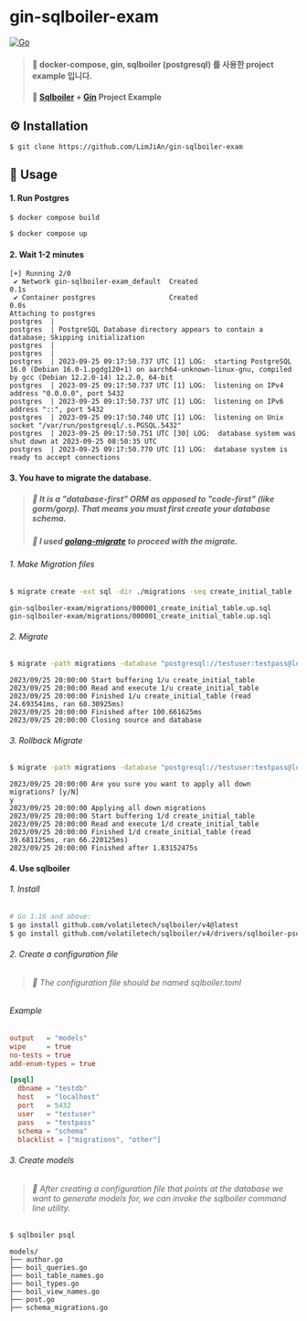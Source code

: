 # gin-sqlboiler-exam
[![Go](https://img.shields.io/badge/go-1.20-blue.svg?style=for-the-badge&logo=go&logoColor=white)](https://go.dev/dl/)

> #### 🎯 docker-compose, gin, sqlboiler (postgresql) 를 사용한 project example 입니다.
> #### 🎯 [Sqlboiler](https://github.com/volatiletech/sqlboiler) + [Gin](https://github.com/gin-gonic/gin) Project Example

## ⚙️ Installation
```shell
$ git clone https://github.com/LimJiAn/gin-sqlboiler-exam
```
## 👀 Usage
#### 1. Run Postgres
```bash
$ docker compose build
```
```bash
$ docker compose up
```
#### 2. Wait 1-2 minutes
```console
[+] Running 2/0
 ✔ Network gin-sqlboiler-exam_default  Created                                                                             0.1s
 ✔ Container postgres                  Created                                                                             0.0s
Attaching to postgres
postgres  |
postgres  | PostgreSQL Database directory appears to contain a database; Skipping initialization
postgres  |
postgres  |
postgres  | 2023-09-25 09:17:50.737 UTC [1] LOG:  starting PostgreSQL 16.0 (Debian 16.0-1.pgdg120+1) on aarch64-unknown-linux-gnu, compiled by gcc (Debian 12.2.0-14) 12.2.0, 64-bit
postgres  | 2023-09-25 09:17:50.737 UTC [1] LOG:  listening on IPv4 address "0.0.0.0", port 5432
postgres  | 2023-09-25 09:17:50.737 UTC [1] LOG:  listening on IPv6 address "::", port 5432
postgres  | 2023-09-25 09:17:50.740 UTC [1] LOG:  listening on Unix socket "/var/run/postgresql/.s.PGSQL.5432"
postgres  | 2023-09-25 09:17:50.751 UTC [30] LOG:  database system was shut down at 2023-09-25 08:50:35 UTC
postgres  | 2023-09-25 09:17:50.770 UTC [1] LOG:  database system is ready to accept connections
```
#### 3. You have to migrate the database.
> ##### 🎯 It is a "database-first" ORM as opposed to "code-first" (like gorm/gorp). That means you must first create your database schema.
> ##### 🎯 I used [golang-migrate](https://github.com/golang-migrate/migrate) to proceed with the migrate.
###### 1. Make Migration files
```bash
$ migrate create -ext sql -dir ./migrations -seq create_initial_table
```
```console
gin-sqlboiler-exam/migrations/000001_create_initial_table.up.sql
gin-sqlboiler-exam/migrations/000001_create_initial_table.up.sql
```
###### 2. Migrate
```bash
$ migrate -path migrations -database "postgresql://testuser:testpass@localhost:5432/testdb?sslmode=disable" -verbose up
```
```console
2023/09/25 20:00:00 Start buffering 1/u create_initial_table
2023/09/25 20:00:00 Read and execute 1/u create_initial_table
2023/09/25 20:00:00 Finished 1/u create_initial_table (read 24.693541ms, ran 68.30925ms)
2023/09/25 20:00:00 Finished after 100.661625ms
2023/09/25 20:00:00 Closing source and database
```
###### 3. Rollback Migrate
```bash
$ migrate -path migrations -database "postgresql://testuser:testpass@localhost:5432/testdb?sslmode=disable" -verbose down
```
```console
2023/09/25 20:00:00 Are you sure you want to apply all down migrations? [y/N]
y
2023/09/25 20:00:00 Applying all down migrations
2023/09/25 20:00:00 Start buffering 1/d create_initial_table
2023/09/25 20:00:00 Read and execute 1/d create_initial_table
2023/09/25 20:00:00 Finished 1/d create_initial_table (read 39.681125ms, ran 66.220125ms)
2023/09/25 20:00:00 Finished after 1.83152475s
```
#### 4. Use sqlboiler
###### 1. Install
```bash
# Go 1.16 and above:
$ go install github.com/volatiletech/sqlboiler/v4@latest
$ go install github.com/volatiletech/sqlboiler/v4/drivers/sqlboiler-psql@latest
```
###### 2. Create a configuration file
> ###### 🎯 The configuration file should be named sqlboiler.toml
###### Example
```toml
output   = "models"
wipe     = true
no-tests = true
add-enum-types = true

[psql]
  dbname = "testdb"
  host   = "localhost"
  port   = 5432
  user   = "testuser"
  pass   = "testpass"
  schema = "schema"
  blacklist = ["migrations", "other"]
```
###### 3. Create models
> ###### 🎯 After creating a configuration file that points at the database we want to generate models for, we can invoke the sqlboiler command line utility.
```bash
$ sqlboiler psql
```
```text
models/
├── author.go
├── boil_queries.go
├── boil_table_names.go
├── boil_types.go
├── boil_view_names.go
├── post.go
├── schema_migrations.go
```
